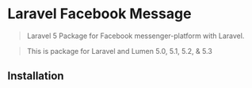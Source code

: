 # Laravel Facebook Message

> Laravel 5 Package for Facebook messenger-platform with Laravel.

> This is package for Laravel and Lumen 5.0, 5.1, 5.2, & 5.3

## Installation
